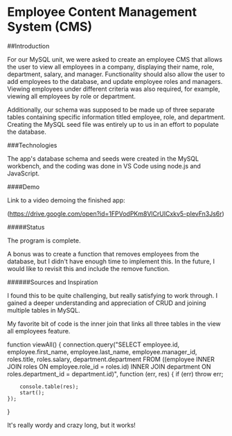 # Employee Content Management System (CMS)

##Introduction

For our MySQL unit, we were asked to create an employee CMS that allows the user to view all employees in a company, displaying their name, role, department, salary, and manager. Functionality should also allow the user to add employees to the database, and update employee roles and managers. Viewing employees under different criteria was also required, for example, viewing all employees by role or department.

Additionally, our schema was supposed to be made up of three separate tables containing specific information titled employee, role, and department. Creating the MySQL seed file was entirely up to us in an effort to populate the database.

###Technologies

The app's database schema and seeds were created in the MySQL workbench, and the coding was done in VS Code using node.js and JavaScript.

####Demo

Link to a video demoing the finished app:

(https://drive.google.com/open?id=1FPVodPKm8VlCrUICxkv5-pIevFn3Js6r)

#####Status

The program is complete.

A bonus was to create a function that removes employees from the database, but I didn't have enough time to implement this. In the future, I would like to revisit this and include the remove function.

######Sources and Inspiration

I found this to be quite challenging, but really satisfying to work through. I gained a deeper understanding and appreciation of CRUD and joining multiple tables in MySQL.

My favorite bit of code is the inner join that links all three tables in the view all employees feature.

function viewAll() {
    connection.query("SELECT employee.id, employee.first_name, employee.last_name, employee.manager_id, roles.title, roles.salary, department.department FROM ((employee INNER JOIN roles ON employee.role_id = roles.id) INNER JOIN department ON roles.department_id = department.id)", function (err, res) {
        if (err) 
            throw err;
        
        console.table(res);
        start();
    });
}

It's really wordy and crazy long, but it works!